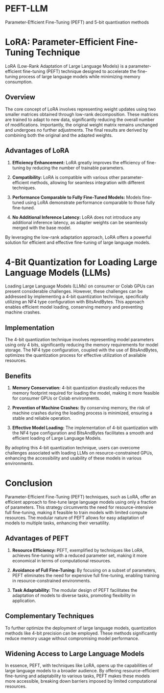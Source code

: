 # PEFT-LLM
Parameter-Efficient Fine-Tuning (PEFT) and 5-bit quantixation methods
# LoRA: Parameter-Efficient Fine-Tuning Technique

LoRA (Low-Rank Adaptation of Large Language Models) is a parameter-efficient fine-tuning (PEFT) technique designed to accelerate the fine-tuning process of large language models while minimizing memory consumption.

## Overview

The core concept of LoRA involves representing weight updates using two smaller matrices obtained through low-rank decomposition. These matrices are trained to adapt to new data, significantly reducing the overall number of modifications. Importantly, the original weight matrix remains unchanged and undergoes no further adjustments. The final results are derived by combining both the original and the adapted weights.

## Advantages of LoRA

1. **Efficiency Enhancement:** LoRA greatly improves the efficiency of fine-tuning by reducing the number of trainable parameters.

2. **Compatibility:** LoRA is compatible with various other parameter-efficient methods, allowing for seamless integration with different techniques.

3. **Performance Comparable to Fully Fine-Tuned Models:** Models fine-tuned using LoRA demonstrate performance comparable to those fully fine-tuned.

4. **No Additional Inference Latency:** LoRA does not introduce any additional inference latency, as adapter weights can be seamlessly merged with the base model.

By leveraging the low-rank adaptation approach, LoRA offers a powerful solution for efficient and effective fine-tuning of large language models.

# 4-Bit Quantization for Loading Large Language Models (LLMs)

Loading Large Language Models (LLMs) on consumer or Colab GPUs can present considerable challenges. However, these challenges can be addressed by implementing a 4-bit quantization technique, specifically utilizing an NF4 type configuration with BitsAndBytes. This approach enables efficient model loading, conserving memory and preventing machine crashes.

## Implementation

The 4-bit quantization technique involves representing model parameters using only 4 bits, significantly reducing the memory requirements for model storage. The NF4 type configuration, coupled with the use of BitsAndBytes, optimizes the quantization process for effective utilization of available resources.

## Benefits

1. **Memory Conservation:** 4-bit quantization drastically reduces the memory footprint required for loading the model, making it more feasible for consumer GPUs or Colab environments.

2. **Prevention of Machine Crashes:** By conserving memory, the risk of machine crashes during the loading process is minimized, ensuring a stable and reliable operation.

3. **Effective Model Loading:** The implementation of 4-bit quantization with the NF4 type configuration and BitsAndBytes facilitates a smooth and efficient loading of Large Language Models.

By adopting this 4-bit quantization technique, users can overcome challenges associated with loading LLMs on resource-constrained GPUs, enhancing the accessibility and usability of these models in various environments.

# Conclusion

Parameter-Efficient Fine-Tuning (PEFT) techniques, such as LoRA, offer an efficient approach to fine-tune large language models using only a fraction of parameters. This strategy circumvents the need for resource-intensive full fine-tuning, making it feasible to train models with limited compute resources. The modular nature of PEFT allows for easy adaptation of models to multiple tasks, enhancing their versatility.

## Advantages of PEFT

1. **Resource Efficiency:** PEFT, exemplified by techniques like LoRA, achieves fine-tuning with a reduced parameter set, making it more economical in terms of computational resources.

2. **Avoidance of Full Fine-Tuning:** By focusing on a subset of parameters, PEFT eliminates the need for expensive full fine-tuning, enabling training in resource-constrained environments.

3. **Task Adaptability:** The modular design of PEFT facilitates the adaptation of models to diverse tasks, promoting flexibility in application.

## Complementary Techniques

To further optimize the deployment of large language models, quantization methods like 4-bit precision can be employed. These methods significantly reduce memory usage without compromising model performance.

## Widening Access to Large Language Models

In essence, PEFT, with techniques like LoRA, opens up the capabilities of large language models to a broader audience. By offering resource-efficient fine-tuning and adaptability to various tasks, PEFT makes these models more accessible, breaking down barriers imposed by limited computational resources.
